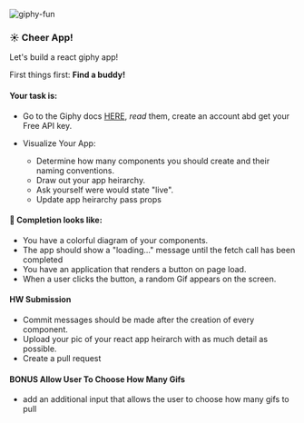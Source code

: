 ![giphy-fun](https://media.giphy.com/media/26xBKJclSF8d57UWs/giphy.gif)

### :sunny: Cheer App!

Let's build a react giphy app!

First things first: **Find a buddy!**

#### Your task is:
* Go to the Giphy docs [HERE](https://developers.giphy.com/docs/), _read_ them,  create an account abd get your Free API key.

* Visualize Your App:
  * Determine how many components you should create and their naming conventions.
  * Draw out your app heirarchy.
  * Ask yourself were would state "live".
  * Update app heirarchy pass props


#### 🚀 Completion looks like:

* You have a colorful diagram of your components.
* The app should show a "loading..." message until the fetch call has been completed
* You have an application that renders a button on page load.
* When a user clicks the button, a random Gif appears on the screen.

#### HW Submission

* Commit messages should be made after the creation of every component.
* Upload your pic of your react app heirarch with as much detail as possible.
* Create a pull request 


#### BONUS Allow User To Choose How Many Gifs

* add an additional input that allows the user to choose how many gifs to pull



